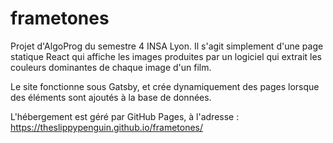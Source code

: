 # frametones

Projet d'AlgoProg du semestre 4 INSA Lyon.
Il s'agit simplement d'une page statique React qui affiche les images produites
par un logiciel qui extrait les couleurs dominantes de chaque image d'un film.

Le site fonctionne sous Gatsby, et crée dynamiquement des pages lorsque 
des éléments sont ajoutés à la base de données.

L'hébergement est géré par GitHub Pages, à l'adresse :
https://theslippypenguin.github.io/frametones/
